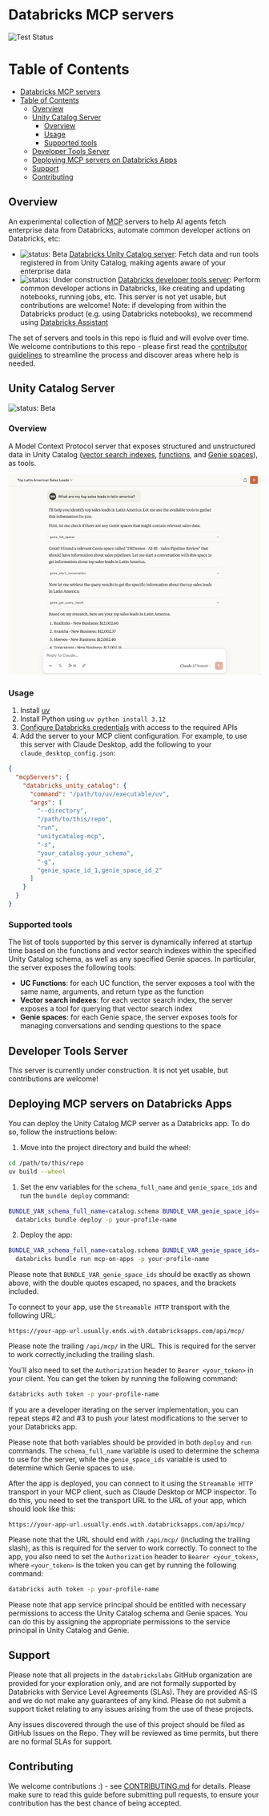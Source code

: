 # Databricks MCP servers

![Test Status](https://github.com/databrickslabs/mcp/actions/workflows/unit_tests.yml/badge.svg)

Table of Contents
=================

- [Databricks MCP servers](#databricks-mcp-servers)
- [Table of Contents](#table-of-contents)
  - [Overview](#overview)
  - [Unity Catalog Server](#unity-catalog-server)
    - [Overview](#overview-1)
    - [Usage](#usage)
    - [Supported tools](#supported-tools)
  - [Developer Tools Server](#developer-tools-server)
  - [Deploying MCP servers on Databricks Apps](#deploying-mcp-servers-on-databricks-apps)
  - [Support](#support)
  - [Contributing](#contributing)

## Overview
An experimental collection of [MCP](https://modelcontextprotocol.io/introduction) servers to help AI agents fetch enterprise data from Databricks, automate common developer actions on Databricks, etc:

* ![status: Beta](https://img.shields.io/badge/status-Beta-yellow?style=flat-square&logo=databricks)
  [Databricks Unity Catalog server](#unity-catalog-server): Fetch data and run tools registered in from Unity Catalog, making agents aware of your enterprise data
* ![status: Under construction](https://img.shields.io/badge/status-Under_construction-red?style=flat-square&logo=databricks)
  [Databricks developer tools server](#developer-tools-server): Perform common developer actions in Databricks, like creating and updating notebooks, running jobs, etc. This server is not yet usable, but contributions are welcome! 
  Note: if developing from within the Databricks product (e.g. using Databricks notebooks), we recommend using [Databricks Assistant](https://docs.databricks.com/aws/en/notebooks/databricks-assistant-faq)

The set of servers and tools in this repo is fluid and will evolve over time. We welcome contributions to this repo - please first
read the [contributor guidelines](CONTRIBUTING.md) to streamline the process and discover areas where help is needed.

## Unity Catalog Server

![status: Beta](https://img.shields.io/badge/status-Beta-yellow?style=flat-square&logo=databricks)

### Overview
A Model Context Protocol server that exposes structured and unstructured data in Unity Catalog ([vector search indexes](https://docs.databricks.com/gcp/en/generative-ai/vector-search), [functions](https://docs.databricks.com/aws/en/generative-ai/agent-framework/create-custom-tool), and [Genie spaces](https://docs.databricks.com/aws/en/genie/)), as tools.

<img src="docs/images/demo.png" alt="Demo image" height="400px">

### Usage
1. Install [uv](https://docs.astral.sh/uv/getting-started/installation/)
1. Install Python using `uv python install 3.12`
1. [Configure Databricks credentials](https://docs.databricks.com/aws/en/dev-tools/cli/authentication) with access to the required APIs
1. Add the server to your MCP client configuration. For example, to use this server with Claude Desktop, add the following to your `claude_desktop_config.json`:

```json
{
  "mcpServers": {
    "databricks_unity_catalog": {
      "command": "/path/to/uv/executable/uv",
      "args": [
        "--directory",
        "/path/to/this/repo",
        "run",
        "unitycatalog-mcp",
        "-s",
        "your_catalog.your_schema",
        "-g",
        "genie_space_id_1,genie_space_id_2"
      ]
    }
  }
}
```

### Supported tools

The list of tools supported by this server is dynamically inferred at startup time based on the functions and vector search indexes
within the specified Unity Catalog schema, as well as any specified Genie spaces. In particular, the server exposes
the following tools:

* **UC Functions**: for each UC function, the server exposes a tool with the same name, arguments, and return type as the function
* **Vector search indexes**: for each vector search index, the server exposes a tool for querying that vector search index
* **Genie spaces**: for each Genie space, the server exposes tools for managing conversations and sending questions to the space

## Developer Tools Server

This server is currently under construction. It is not yet usable, but contributions are welcome!

## Deploying MCP servers on Databricks Apps

You can deploy the Unity Catalog MCP server as a Databricks app. To do so, follow the instructions below:

1. Move into the project directory and build the wheel:
```bash
cd /path/to/this/repo
uv build --wheel
```


1. Set the env variables for the `schema_full_name` and `genie_space_ids` and run the `bundle deploy` command:
```bash
BUNDLE_VAR_schema_full_name=catalog.schema BUNDLE_VAR_genie_space_ids=[\"space1\",\"space2\"] \
  databricks bundle deploy -p your-profile-name
```

2. Deploy the app:
```bash
BUNDLE_VAR_schema_full_name=catalog.schema BUNDLE_VAR_genie_space_ids=[\"space1\",\"space2\"] \
  databricks bundle run mcp-on-apps -p your-profile-name
```

Please note that `BUNDLE_VAR_genie_space_ids` should be exactly as shown above, with the double quotes escaped, no spaces, and the brackets included.

To connect to your app, use the `Streamable HTTP` transport with the following URL:
```
https://your-app-url.usually.ends.with.databricksapps.com/api/mcp/
```

Please note the trailing `/api/mcp/` in the URL. This is required for the server to work correctly,including the trailing slash.

You'll also need to set the `Authorization` header to `Bearer <your_token>` in your client. You can get the token by running the following command:
```bash
databricks auth token -p your-profile-name
```


If you are a developer iterating on the server implementation, you can repeat steps #2 and #3 to push your latest modifications to the server to your Databricks app.

Please note that both variables should be provided in both `deploy` and `run` commands. The `schema_full_name` variable is used to determine the schema to use for the server, while the `genie_space_ids` variable is used to determine which Genie spaces to use. 

After the app is deployed, you can connect to it using the `Streamable HTTP` transport in your MCP client, such as Claude Desktop or MCP inspector.
To do this, you need to set the transport URL to the URL of your app, which should look like this:
```
https://your-app-url.usually.ends.with.databricksapps.com/api/mcp/
```

Please note that the URL should end with `/api/mcp/` (including the trailing slash), as this is required for the server to work correctly.
To connect to the app, you also need to set the `Authorization` header to `Bearer <your_token>`, where `<your_token>` is the token you can get by running the following command:

```bash
databricks auth token -p your-profile-name
```

Please note that app service principal should be entitled with necessary permissions to access the Unity Catalog schema and Genie spaces. You can do this by assigning the appropriate permissions to the service principal in Unity Catalog and Genie.

## Support
Please note that all projects in the `databrickslabs` GitHub organization are provided for your exploration only, and are not formally supported by Databricks with Service Level Agreements (SLAs).  They are provided AS-IS and we do not make any guarantees of any kind.  Please do not submit a support ticket relating to any issues arising from the use of these projects.

Any issues discovered through the use of this project should be filed as GitHub Issues on the Repo.  They will be reviewed as time permits, but there are no formal SLAs for support.

## Contributing

We welcome contributions :) - see [CONTRIBUTING.md](./CONTRIBUTING.md) for details. Please make sure to read this guide before 
submitting pull requests, to ensure your contribution has the best chance of being accepted.

